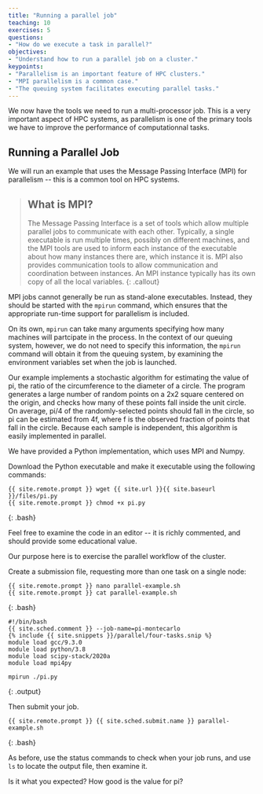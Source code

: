 ```yaml
---
title: "Running a parallel job"
teaching: 10
exercises: 5
questions:
- "How do we execute a task in parallel?"
objectives:
- "Understand how to run a parallel job on a cluster."
keypoints:
- "Parallelism is an important feature of HPC clusters."
- "MPI parallelism is a common case."
- "The queuing system facilitates executing parallel tasks."
---
```


We now have the tools we need to run a multi-processor job. This
is a very important aspect of HPC systems, as parallelism is 
one of the primary tools we have to improve the performance of
computationnal tasks.

## Running a Parallel Job

We will run an example that uses the Message Passing Interface (MPI)
for parallelism -- this is a common tool on HPC systems.

> ## What is MPI?
> 
> The Message Passing Interface is a set of tools which allow
> multiple parallel jobs to communicate with each other. Typically,
> a single executable is run multiple times, possibly on different
> machines, and the MPI tools are used to inform each instance 
> of the executable about how many instances there are, which 
> instance it is. MPI also provides communication tools to allow
> communication and coordination between instances. An MPI instance
> typically has its own copy of all the local variables.
{: .callout}

MPI jobs cannot generally be run as stand-alone executables.
Instead, they should be started with the `mpirun` command, which
ensures that the appropriate run-time support for parallelism
is included. 

On its own, `mpirun` can take many arguments 
specifying how many machines will partcipate in the process. 
In the context of our queuing system, however, we do not need
to specify this information, the `mpirun` command will obtain
it from the queuing system, by examining the environment
variables set when the job is launched.

Our example implements a stochastic algorithm for estimating
the value of pi, the ratio of the circumference to the diameter
of a circle. The program generates a large number of random points
on a 2x2 square centered on the origin, and checks how many of
these points fall inside the unit circle. On average, pi/4 of the
randomly-selected points should fall in the circle, so pi can
be estimated from 4f, where f is the observed fraction of points
that fall in the circle. Because each sample is independent, this
algorithm is easily implemented in parallel.

We have provided a Python implementation, which uses MPI and Numpy.

Download the Python executable and make it executable using the following
commands:

```
{{ site.remote.prompt }} wget {{ site.url }}{{ site.baseurl }}/files/pi.py
{{ site.remote.prompt }} chmod +x pi.py
```
{: .bash}

Feel free to examine the code in an editor -- it is richly commented,
and should provide some educational value.

Our purpose here is to exercise the parallel workflow of the 
cluster.

Create a submission file, requesting more than one task on a single node:
```
{{ site.remote.prompt }} nano parallel-example.sh
{{ site.remote.prompt }} cat parallel-example.sh
```
{: .bash}
```
#!/bin/bash
{{ site.sched.comment }} --job-name=pi-montecarlo
{% include {{ site.snippets }}/parallel/four-tasks.snip %}
module load gcc/9.3.0
module load python/3.8
module load scipy-stack/2020a
module load mpi4py

mpirun ./pi.py
```
{: .output}

Then submit your job.

```
{{ site.remote.prompt }} {{ site.sched.submit.name }} parallel-example.sh
```
{: .bash}

As before, use the status commands to check when your job runs, 
and use `ls` to locate the output file, then examine it.

Is it what you expected? How good is the value for pi?
